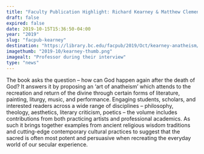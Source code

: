 ```yaml
---
title: "Faculty Publication Highlight: Richard Kearney & Matthew Clemente"
draft: false
expired: false
date: 2019-10-15T15:36:50-04:00
year: "2019"
slug: "facpub-kearney"
destination: "https://library.bc.edu/facpub/2019/Oct/kearney-anatheism/"
imagethumb: "2019-10/kearney-thumb.png"
imagealt: "Professor during their interview"
type: "news"
---
```


The book asks the question – how can God happen again after the death of God? It answers it by proposing an ‘art of anatheism’ which attends to the recreation and return of the divine through certain forms of literature, painting, liturgy, music, and performance. Engaging students, scholars, and interested readers across a wide range of disciplines – philosophy, theology, aesthetics, literary criticism, poetics – the volume includes contributions from both practicing artists and professional academics. As such it brings together examples from ancient religious wisdom traditions and cutting-edge contemporary cultural practices to suggest that the sacred is often most potent and persuasive when recreating the everyday world of our secular experience.
